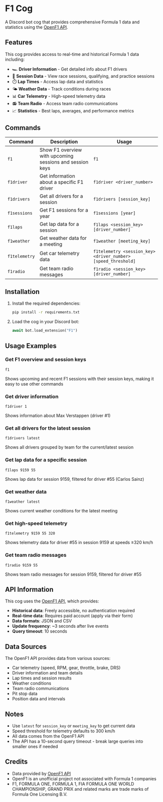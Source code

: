 # F1 Cog

A Discord bot cog that provides comprehensive Formula 1 data and statistics using the [OpenF1 API](https://openf1.org/).

## Features

This cog provides access to real-time and historical Formula 1 data including:

- 🏎️ **Driver Information** - Get detailed info about F1 drivers
- 🏁 **Session Data** - View race sessions, qualifying, and practice sessions
- ⏱️ **Lap Times** - Access lap data and statistics
- 🌤️ **Weather Data** - Track conditions during races
- 📊 **Car Telemetry** - High-speed telemetry data
- 📻 **Team Radio** - Access team radio communications
- 📈 **Statistics** - Best laps, averages, and performance metrics

## Commands

| Command | Description | Usage |
|---------|-------------|-------|
| `f1` | Show F1 overview with upcoming sessions and session keys | `f1` |
| `f1driver` | Get information about a specific F1 driver | `f1driver <driver_number>` |
| `f1drivers` | Get all drivers for a session | `f1drivers [session_key]` |
| `f1sessions` | Get F1 sessions for a year | `f1sessions [year]` |
| `f1laps` | Get lap data for a session | `f1laps <session_key> [driver_number]` |
| `f1weather` | Get weather data for a meeting | `f1weather [meeting_key]` |
| `f1telemetry` | Get car telemetry data | `f1telemetry <session_key> <driver_number> [speed_threshold]` |
| `f1radio` | Get team radio messages | `f1radio <session_key> [driver_number]` |

## Installation

1. Install the required dependencies:
   ```bash
   pip install -r requirements.txt
   ```

2. Load the cog in your Discord bot:
   ```python
   await bot.load_extension("F1")
   ```

## Usage Examples

### Get F1 overview and session keys
```
f1
```
Shows upcoming and recent F1 sessions with their session keys, making it easy to use other commands

### Get driver information
```
f1driver 1
```
Shows information about Max Verstappen (driver #1)

### Get all drivers for the latest session
```
f1drivers latest
```
Shows all drivers grouped by team for the current/latest session

### Get lap data for a specific session
```
f1laps 9159 55
```
Shows lap data for session 9159, filtered for driver #55 (Carlos Sainz)

### Get weather data
```
f1weather latest
```
Shows current weather conditions for the latest meeting

### Get high-speed telemetry
```
f1telemetry 9159 55 320
```
Shows telemetry data for driver #55 in session 9159 at speeds ≥320 km/h

### Get team radio messages
```
f1radio 9159 55
```
Shows team radio messages for session 9159, filtered for driver #55

## API Information

This cog uses the [OpenF1 API](https://openf1.org/), which provides:

- **Historical data**: Freely accessible, no authentication required
- **Real-time data**: Requires paid account (apply via their form)
- **Data formats**: JSON and CSV
- **Update frequency**: ~3 seconds after live events
- **Query timeout**: 10 seconds

## Data Sources

The OpenF1 API provides data from various sources:
- Car telemetry (speed, RPM, gear, throttle, brake, DRS)
- Driver information and team details
- Lap times and session results
- Weather conditions
- Team radio communications
- Pit stop data
- Position data and intervals

## Notes

- Use `latest` for `session_key` or `meeting_key` to get current data
- Speed threshold for telemetry defaults to 300 km/h
- All data comes from the OpenF1 API
- The API has a 10-second query timeout - break large queries into smaller ones if needed

## Credits

- Data provided by [OpenF1 API](https://openf1.org/)
- OpenF1 is an unofficial project not associated with Formula 1 companies
- F1, FORMULA ONE, FORMULA 1, FIA FORMULA ONE WORLD CHAMPIONSHIP, GRAND PRIX and related marks are trade marks of Formula One Licensing B.V. 
